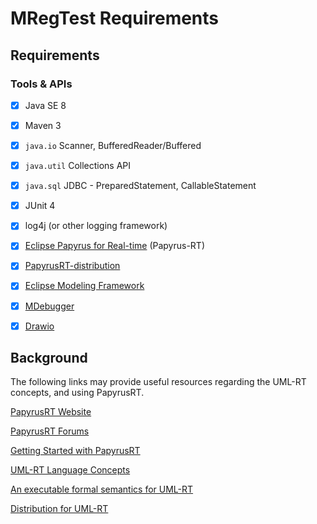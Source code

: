 # MRegTest Requirements

## Requirements
### Tools & APIs
- [x] Java SE 8
- [x] Maven 3
- [x] `java.io` Scanner, BufferedReader/Buffered
- [x] `java.util` Collections API
- [x] `java.sql` JDBC - PreparedStatement, CallableStatement
- [X] JUnit 4
- [X] log4j (or other logging framework)
- [X] [Eclipse Papyrus for Real-time](https://eclipse.org/papyrus-rt/) (Papyrus-RT)
- [X] [PapyrusRT-distribution](https://github.com/kjahed/papyrusrt-distribution)
- [X]  [Eclipse Modeling Framework](https://www.eclipse.org/modeling/emf/)
- [X] [MDebugger](https://github.com/moji1/MDebugger)
- [X] [Drawio](https://github.com/jgraph/drawio)


## Background

The following links may provide useful resources regarding the UML-RT concepts, and using PapyrusRT.

[PapyrusRT Website](https://eclipse.org/papyrus-rt/)

[PapyrusRT Forums](https://www.eclipse.org/forums/index.php/f/314/)

[Getting Started with PapyrusRT](https://wiki.eclipse.org/Papyrus-RT/User/User_Guide/Getting_Started)

[UML-RT Language Concepts](https://pdfs.semanticscholar.org/7fae/fac63155a404e431c97201f89fc8c37a7d62.pdf)

[An executable formal semantics for UML-RT](https://link.springer.com/article/10.1007/s10270-014-0399-z)

[Distribution for UML-RT](https://github.com/kjahed/papyrusrt-distribution)
